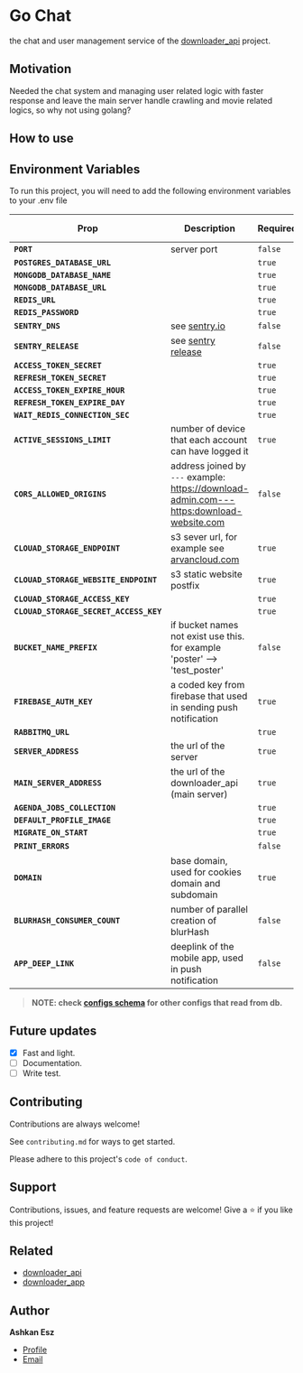 # Go Chat

the chat and user management service of the [downloader_api](https://github.com/ashkan-esz/downloader_api) project.

## Motivation

Needed the chat system and managing user related logic with faster response and leave the main server handle crawling and movie related logics, so why not using golang?

## How to use


## Environment Variables

To run this project, you will need to add the following environment variables to your .env file

| Prop                                   | Description                                                                              | Required | Default Value |
|----------------------------------------|------------------------------------------------------------------------------------------|----------|---------------|
| **`PORT`**                             | server port                                                                              | `false`  | 3000          |
| **`POSTGRES_DATABASE_URL`**            |                                                                                          | `true`   |               |
| **`MONGODB_DATABASE_NAME`**            |                                                                                          | `true`   |               |
| **`MONGODB_DATABASE_URL`**             |                                                                                          | `true`   |               |
| **`REDIS_URL`**                        |                                                                                          | `true`   |               |
| **`REDIS_PASSWORD`**                   |                                                                                          | `true`   |               |
| **`SENTRY_DNS`**                       | see [sentry.io](https://sentry.io)                                                       | `false`  |               |
| **`SENTRY_RELEASE`**                   | see [sentry release](https://docs.sentry.io/product/releases/.)                          | `false`  |               |
| **`ACCESS_TOKEN_SECRET`**              |                                                                                          | `true`   |               |
| **`REFRESH_TOKEN_SECRET`**             |                                                                                          | `true`   |               |
| **`ACCESS_TOKEN_EXPIRE_HOUR`**         |                                                                                          | `true`   |               |
| **`REFRESH_TOKEN_EXPIRE_DAY`**         |                                                                                          | `true`   |               |
| **`WAIT_REDIS_CONNECTION_SEC`**        |                                                                                          | `true`   |               |
| **`ACTIVE_SESSIONS_LIMIT`**            | number of device that each account can have logged it                                    | `true`   | 5             |
| **`CORS_ALLOWED_ORIGINS`**             | address joined by `---` example: https://download-admin.com---https:download-website.com | `false`  |               |
| **`CLOUAD_STORAGE_ENDPOINT`**          | s3 sever url, for example see [arvancloud.com](https://www.arvancloud.com/en)            | `true`   |               |
| **`CLOUAD_STORAGE_WEBSITE_ENDPOINT`**  | s3 static website postfix                                                                | `true`   |               |
| **`CLOUAD_STORAGE_ACCESS_KEY`**        |                                                                                          | `true`   |               |
| **`CLOUAD_STORAGE_SECRET_ACCESS_KEY`** |                                                                                          | `true`   |               |
| **`BUCKET_NAME_PREFIX`**               | if bucket names not exist use this. for example 'poster' --> 'test_poster'               | `false`  |               |
| **`FIREBASE_AUTH_KEY`**                | a coded key from firebase that used in sending push notification                         | `true`   |               |
| **`RABBITMQ_URL`**                     |                                                                                          | `true`   |               |
| **`SERVER_ADDRESS`**                   | the url of the server                                                                    | `true`   |               |
| **`MAIN_SERVER_ADDRESS`**              | the url of the downloader_api (main server)                                              | `true`   |               |
| **`AGENDA_JOBS_COLLECTION`**           |                                                                                          | `true`   |               |
| **`DEFAULT_PROFILE_IMAGE`**            |                                                                                          | `true`   |               |
| **`MIGRATE_ON_START`**                 |                                                                                          | `true`   |               |
| **`PRINT_ERRORS`**                     |                                                                                          | `false`  | false         |
| **`DOMAIN`**                           | base domain, used for cookies domain and subdomain                                       | `true`   |               |
| **`BLURHASH_CONSUMER_COUNT`**          | number of parallel creation of blurHash                                                  | `false`  | 4             |
| **`APP_DEEP_LINK`**                    | deeplink of the mobile app, used in push notification                                    | `false`  |               |

>**NOTE: check [configs schema](https://github.com/ashkan-esz/downloader_api/blob/master/readme/CONFIGS.README.md) for other configs that read from db.**

## Future updates

- [x]  Fast and light.
- [ ]  Documentation.
- [ ]  Write test.

## Contributing

Contributions are always welcome!

See `contributing.md` for ways to get started.

Please adhere to this project's `code of conduct`.

## Support

Contributions, issues, and feature requests are welcome!
Give a ⭐️ if you like this project!

## Related

- [downloader_api](https://github.com/ashkan-esz/downloader_api)
- [downloader_app](https://github.com/ashkan-esz/downloader_app)

## Author

**Ashkan Esz**

- [Profile](https://github.com/ashkan-esz "Ashkan esz")
- [Email](mailto:ashkanaz2828@gmail.com?subject=Hi "Hi!")

